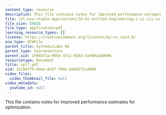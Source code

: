 ```yaml
---
content_type: resource
description: This file contains notes for improved performance estimates for optimization.
file: /ol-ocw-studio-app/courses/16-01-unified-engineering-i-ii-iii-iv-fall-2005-spring-2006/32c9dff969ee8cbff94eb44d1f2cd898_spl7.pdf
file_size: 59836
file_type: application/pdf
learning_resource_types: []
license: https://creativecommons.org/licenses/by-nc-sa/4.0/
ocw_type: OCWFile
parent_title: Systems/Labs 06
parent_type: CourseSection
parent_uid: 1f88d71a-9054-37a1-8163-daf60a1dd696
resourcetype: Document
title: spl7.pdf
uid: 32c9dff9-69ee-8cbf-f94e-b44d1f2cd898
video_files:
  video_thumbnail_file: null
video_metadata:
  youtube_id: null
---
```

This file contains notes for improved performance estimates for optimization.